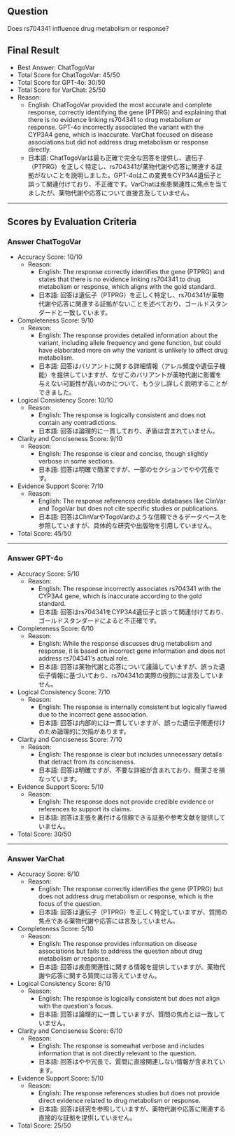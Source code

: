 ## Question

Does rs704341 influence drug metabolism or response?

## Final Result

- Best Answer: ChatTogoVar
- Total Score for ChatTogoVar: 45/50
- Total Score for GPT-4o: 30/50
- Total Score for VarChat: 25/50
- Reason:
  - English: ChatTogoVar provided the most accurate and complete response, correctly identifying the gene (PTPRG) and explaining that there is no evidence linking rs704341 to drug metabolism or response. GPT-4o incorrectly associated the variant with the CYP3A4 gene, which is inaccurate. VarChat focused on disease associations but did not address drug metabolism or response directly.
  - 日本語: ChatTogoVarは最も正確で完全な回答を提供し、遺伝子（PTPRG）を正しく特定し、rs704341が薬物代謝や応答に関連する証拠がないことを説明しました。GPT-4oはこの変異をCYP3A4遺伝子と誤って関連付けており、不正確です。VarChatは疾患関連性に焦点を当てましたが、薬物代謝や応答について直接言及していません。

---

## Scores by Evaluation Criteria

### Answer ChatTogoVar
- Accuracy Score: 10/10
  - Reason: 
    - English: The response correctly identifies the gene (PTPRG) and states that there is no evidence linking rs704341 to drug metabolism or response, which aligns with the gold standard.
    - 日本語: 回答は遺伝子（PTPRG）を正しく特定し、rs704341が薬物代謝や応答に関連する証拠がないことを述べており、ゴールドスタンダードと一致しています。
- Completeness Score: 9/10
  - Reason: 
    - English: The response provides detailed information about the variant, including allele frequency and gene function, but could have elaborated more on why the variant is unlikely to affect drug metabolism.
    - 日本語: 回答はバリアントに関する詳細情報（アレル頻度や遺伝子機能）を提供していますが、なぜこのバリアントが薬物代謝に影響を与えない可能性が高いのかについて、もう少し詳しく説明することができました。
- Logical Consistency Score: 10/10
  - Reason: 
    - English: The response is logically consistent and does not contain any contradictions.
    - 日本語: 回答は論理的に一貫しており、矛盾は含まれていません。
- Clarity and Conciseness Score: 9/10
  - Reason: 
    - English: The response is clear and concise, though slightly verbose in some sections.
    - 日本語: 回答は明確で簡潔ですが、一部のセクションでやや冗長です。
- Evidence Support Score: 7/10
  - Reason: 
    - English: The response references credible databases like ClinVar and TogoVar but does not cite specific studies or publications.
    - 日本語: 回答はClinVarやTogoVarのような信頼できるデータベースを参照していますが、具体的な研究や出版物を引用していません。
- Total Score: 45/50

---

### Answer GPT-4o
- Accuracy Score: 5/10
  - Reason: 
    - English: The response incorrectly associates rs704341 with the CYP3A4 gene, which is inaccurate according to the gold standard.
    - 日本語: 回答はrs704341をCYP3A4遺伝子と誤って関連付けており、ゴールドスタンダードによると不正確です。
- Completeness Score: 6/10
  - Reason: 
    - English: While the response discusses drug metabolism and response, it is based on incorrect gene information and does not address rs704341's actual role.
    - 日本語: 回答は薬物代謝と応答について議論していますが、誤った遺伝子情報に基づいており、rs704341の実際の役割には言及していません。
- Logical Consistency Score: 7/10
  - Reason: 
    - English: The response is internally consistent but logically flawed due to the incorrect gene association.
    - 日本語: 回答は内部的には一貫していますが、誤った遺伝子関連付けのため論理的に欠陥があります。
- Clarity and Conciseness Score: 7/10
  - Reason: 
    - English: The response is clear but includes unnecessary details that detract from its conciseness.
    - 日本語: 回答は明確ですが、不要な詳細が含まれており、簡潔さを損なっています。
- Evidence Support Score: 5/10
  - Reason: 
    - English: The response does not provide credible evidence or references to support its claims.
    - 日本語: 回答は主張を裏付ける信頼できる証拠や参考文献を提供していません。
- Total Score: 30/50

---

### Answer VarChat
- Accuracy Score: 6/10
  - Reason: 
    - English: The response correctly identifies the gene (PTPRG) but does not address drug metabolism or response, which is the focus of the question.
    - 日本語: 回答は遺伝子（PTPRG）を正しく特定していますが、質問の焦点である薬物代謝や応答には言及していません。
- Completeness Score: 5/10
  - Reason: 
    - English: The response provides information on disease associations but fails to address the question about drug metabolism or response.
    - 日本語: 回答は疾患関連性に関する情報を提供していますが、薬物代謝や応答に関する質問には答えていません。
- Logical Consistency Score: 8/10
  - Reason: 
    - English: The response is logically consistent but does not align with the question's focus.
    - 日本語: 回答は論理的に一貫していますが、質問の焦点とは一致していません。
- Clarity and Conciseness Score: 6/10
  - Reason: 
    - English: The response is somewhat verbose and includes information that is not directly relevant to the question.
    - 日本語: 回答はやや冗長で、質問に直接関連しない情報が含まれています。
- Evidence Support Score: 5/10
  - Reason: 
    - English: The response references studies but does not provide direct evidence related to drug metabolism or response.
    - 日本語: 回答は研究を参照していますが、薬物代謝や応答に関連する直接的な証拠を提供していません。
- Total Score: 25/50